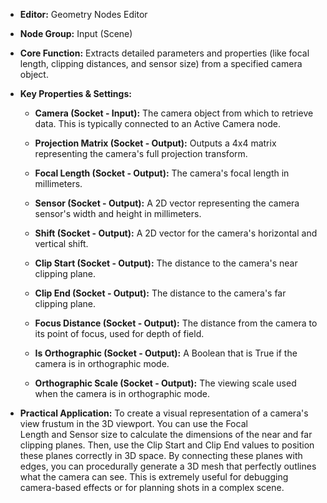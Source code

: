 - **Editor:** Geometry Nodes Editor
    
- **Node Group:** Input (Scene)
    
- **Core Function:** Extracts detailed parameters and properties (like focal length, clipping distances, and sensor size) from a specified camera object.
    
- **Key Properties & Settings:**
    
    - **Camera (Socket - Input):** The camera object from which to retrieve data. This is typically connected to an Active Camera node.
        
    - **Projection Matrix (Socket - Output):** Outputs a 4x4 matrix representing the camera's full projection transform.
        
    - **Focal Length (Socket - Output):** The camera's focal length in millimeters.
        
    - **Sensor (Socket - Output):** A 2D vector representing the camera sensor's width and height in millimeters.
        
    - **Shift (Socket - Output):** A 2D vector for the camera's horizontal and vertical shift.
        
    - **Clip Start (Socket - Output):** The distance to the camera's near clipping plane.
        
    - **Clip End (Socket - Output):** The distance to the camera's far clipping plane.
        
    - **Focus Distance (Socket - Output):** The distance from the camera to its point of focus, used for depth of field.
        
    - **Is Orthographic (Socket - Output):** A Boolean that is True if the camera is in orthographic mode.
        
    - **Orthographic Scale (Socket - Output):** The viewing scale used when the camera is in orthographic mode.
        
- **Practical Application:** To create a visual representation of a camera's view frustum in the 3D viewport. You can use the Focal Length and Sensor size to calculate the dimensions of the near and far clipping planes. Then, use the Clip Start and Clip End values to position these planes correctly in 3D space. By connecting these planes with edges, you can procedurally generate a 3D mesh that perfectly outlines what the camera can see. This is extremely useful for debugging camera-based effects or for planning shots in a complex scene.